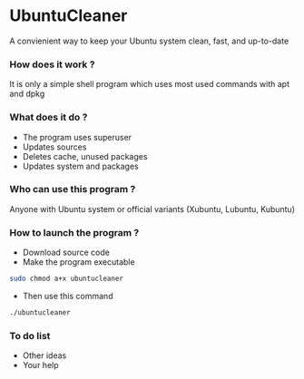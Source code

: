 # UbuntuCleaner
A convienient way to keep your Ubuntu system clean, fast, and up-to-date

### How does it work ?
It is only a simple shell program which uses most used commands with apt and dpkg

### What does it do ?
* The program uses superuser
* Updates sources
* Deletes cache, unused packages
* Updates system and packages

### Who can use this program ?
Anyone with Ubuntu system or official variants (Xubuntu, Lubuntu, Kubuntu)

### How to launch the program ?
* Download source code
* Make the program executable

```sh
sudo chmod a+x ubuntucleaner
```
* Then use this command

```sh
./ubuntucleaner
```

### To do list
* Other ideas
* Your help
